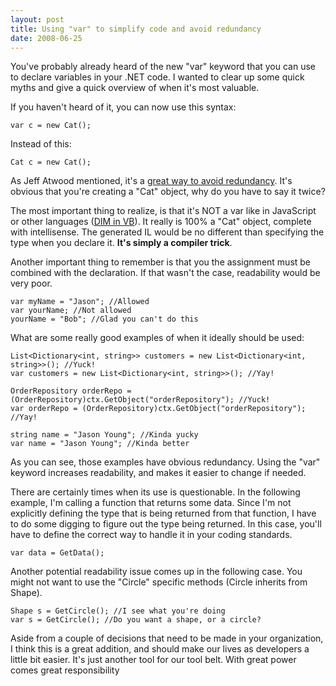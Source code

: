 ```yaml
---
layout: post
title: Using "var" to simplify code and avoid redundancy
date: 2008-06-25
---
```


You've probably already heard of the new &quot;var&quot; keyword that you can use to declare variables in your .NET code. I wanted to clear up some quick myths and give a quick overview of when it's most valuable.

If you haven't heard of it, you can now use this syntax:

	var c = new Cat();

Instead of this:

	Cat c = new Cat();

As Jeff Atwood mentioned, it's a [great way to avoid redundancy](http://www.codinghorror.com/blog/archives/001136.html). It's obvious that you're creating a "Cat" object, why do you have to say it twice?

The most important thing to realize, is that it's NOT a var like in JavaScript or other languages ([DIM in VB](http://www.hanselman.com/blog/BackToBasicsVarDim.aspx)). It really is 100% a "Cat" object, complete with intellisense. The generated IL would be no different than specifying the type when you declare it. **It's simply a compiler trick**.

Another important thing to remember is that you the assignment must be combined with the declaration. If that wasn't the case, readability would be very poor.

	var myName = "Jason"; //Allowed
	var yourName; //Not allowed
	yourName = "Bob"; //Glad you can't do this

What are some really good examples of when it ideally should be used:

	List<Dictionary<int, string>> customers = new List<Dictionary<int, string>>(); //Yuck!
	var customers = new List<Dictionary<int, string>>(); //Yay!

	OrderRepository orderRepo = (OrderRepository)ctx.GetObject("orderRepository"); //Yuck!
	var orderRepo = (OrderRepository)ctx.GetObject("orderRepository"); //Yay!

	string name = "Jason Young"; //Kinda yucky
	var name = "Jason Young"; //Kinda better

As you can see, those examples have obvious redundancy. Using the "var" keyword increases readability, and makes it easier to change if needed.

There are certainly times when its use is questionable. In the following example, I'm calling a function that returns some data. Since I'm not explicitly defining the type that is being returned from that function, I have to do some digging to figure out the type being returned. In this case, you'll have to define the correct way to handle it in your coding standards.

	var data = GetData();

Another potential readability issue comes up in the following case. You might not want to use the "Circle" specific methods (Circle inherits from Shape).

	Shape s = GetCircle(); //I see what you're doing
	var s = GetCircle(); //Do you want a shape, or a circle?

Aside from a couple of decisions that need to be made in your organization, I think this is a great addition, and should make our lives as developers a little bit easier. It's just another tool for our tool belt. With great power comes great responsibility